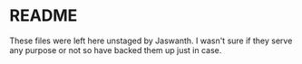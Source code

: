 # README

These files were left here unstaged by Jaswanth. I wasn't sure if they serve
any purpose or not so have backed them up just in case.
